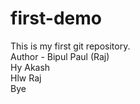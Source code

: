 # first-demo

This is my first git repository. <br>
Author - Bipul Paul (Raj) <br>
Hy Akash <br>
Hlw Raj <br>
Bye
